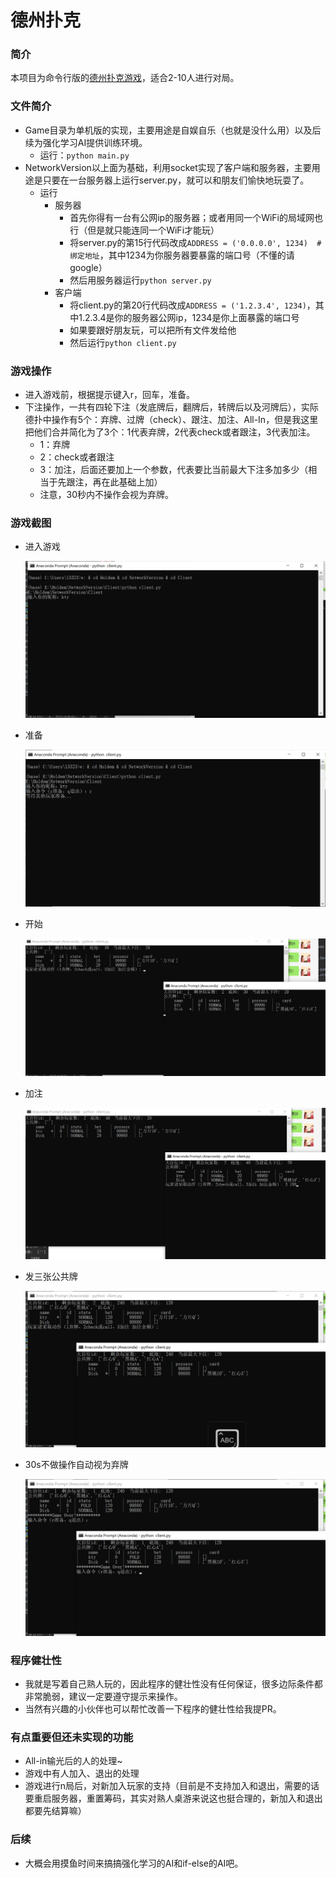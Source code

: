 # 德州扑克

### 简介

本项目为命令行版的[德州扑克游戏](https://zh.wikipedia.org/wiki/%E5%BE%B7%E5%B7%9E%E6%92%B2%E5%85%8B)，适合2-10人进行对局。



### 文件简介

- Game目录为单机版的实现，主要用途是自娱自乐（也就是没什么用）以及后续为强化学习AI提供训练环境。
  - 运行：`python main.py`
- NetworkVersion以上面为基础，利用socket实现了客户端和服务器，主要用途是只要在一台服务器上运行server.py，就可以和朋友们愉快地玩耍了。
  - 运行
    - 服务器
      - 首先你得有一台有公网ip的服务器；或者用同一个WiFi的局域网也行（但是就只能连同一个WiFi才能玩）
      - 将server.py的第15行代码改成`ADDRESS = ('0.0.0.0', 1234)  # 绑定地址`，其中1234为你服务器要暴露的端口号（不懂的请google）
      - 然后用服务器运行`python server.py`
    - 客户端
      - 将client.py的第20行代码改成`ADDRESS = ('1.2.3.4', 1234)`，其中1.2.3.4是你的服务器公网ip，1234是你上面暴露的端口号
      - 如果要跟好朋友玩，可以把所有文件发给他
      - 然后运行`python client.py`



### 游戏操作

- 进入游戏前，根据提示键入r，回车，准备。
- 下注操作，一共有四轮下注（发底牌后，翻牌后，转牌后以及河牌后），实际德扑中操作有5个：弃牌、过牌（check）、跟注、加注、All-In，但是我这里把他们合并简化为了3个：1代表弃牌，2代表check或者跟注，3代表加注。
  - 1：弃牌
  - 2：check或者跟注
  - 3：加注，后面还要加上一个参数，代表要比当前最大下注多加多少（相当于先跟注，再在此基础上加）
  - 注意，30秒内不操作会视为弃牌。



### 游戏截图

- 进入游戏

  ![image-20210302212307273](README.assets/image-20210302212307273.png)



- 准备

  ![image-20210302212337196](README.assets/image-20210302212337196.png)



- 开始

  ![image-20210302212429681](README.assets/image-20210302212429681.png)



- 加注

  ![image-20210302212504620](README.assets/image-20210302212504620.png)



- 发三张公共牌

  ![image-20210302212611521](README.assets/image-20210302212611521.png)



- 30s不做操作自动视为弃牌

  ![image-20210302212702272](README.assets/image-20210302212702272.png)



### 程序健壮性

- 我就是写着自己熟人玩的，因此程序的健壮性没有任何保证，很多边际条件都非常脆弱，建议一定要遵守提示来操作。
- 当然有兴趣的小伙伴也可以帮忙改善一下程序的健壮性给我提PR。



### 有点重要但还未实现的功能

- All-in输光后的人的处理~
- 游戏中有人加入、退出的处理
- 游戏进行n局后，对新加入玩家的支持（目前是不支持加入和退出，需要的话要重启服务器，重置筹码，其实对熟人桌游来说这也挺合理的，新加入和退出都要先结算嘛）



### 后续

- 大概会用摸鱼时间来搞搞强化学习的AI和if-else的AI吧。